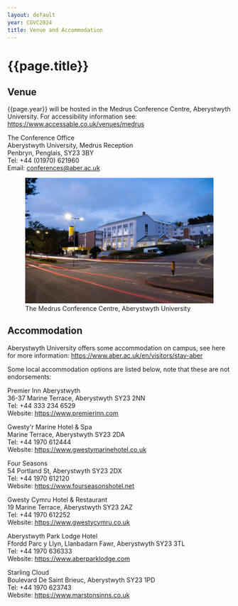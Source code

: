 ```yaml
---
layout: default
year: CGVC2024
title: Venue and Accommodation
---
```


# {{page.title}}

## Venue

{{page.year}} will be hosted in the Medrus Conference Centre, Aberystwyth University.
For accessibility information see: <https://www.accessable.co.uk/venues/medrus>

The Conference Office <br>
Aberystwyth University, Medrus Reception <br>
Penbryn, Penglais, SY23 3BY <br>
Tel: +44 (01970) 621960 <br>
Email: <a href="mailto:conferences@aber.ac.uk">conferences@aber.ac.uk</a>

<figure class="figure">
    <img src="/assets/img/CGVC2024/Medrus-Conference-Centre.jpg" class="figure-img img-fluid rounded"
        alt="The Medrus Conference Centre, Aberystwyth University">
    <figcaption class="figure-caption text-center">
        The Medrus Conference Centre, Aberystwyth University
    </figcaption>
</figure>

## Accommodation

Aberystwyth University offers some accommodation on campus, see here for more information: <https://www.aber.ac.uk/en/visitors/stay-aber>

Some local accommodation options are listed below, note that these are not endorsements:

Premier Inn Aberystwyth <br>
36-37 Marine Terrace, Aberystwyth SY23 2NN <br>
Tel: +44 333 234 6529 <br>
Website: <https://www.premierinn.com> <br>

Gwesty'r Marine Hotel & Spa <br>
Marine Terrace, Aberystwyth SY23 2DA <br>
Tel: +44 1970 612444 <br>
Website: <https://www.gwestymarinehotel.co.uk> <br>

Four Seasons <br>
54 Portland St, Aberystwyth SY23 2DX <br>
Tel: +44 1970 612120 <br>
Website: <https://www.fourseasonshotel.net> <br>

Gwesty Cymru Hotel & Restaurant <br>
19 Marine Terrace, Aberystwyth SY23 2AZ <br>
Tel: +44 1970 612252 <br>
Website: <https://www.gwestycymru.co.uk> <br>

Aberystwyth Park Lodge Hotel <br>
Ffordd Parc y Llyn, Llanbadarn Fawr, Aberystwyth SY23 3TL <br>
Tel: +44 1970 636333 <br>
Website: <https://www.aberparklodge.com> <br>

Starling Cloud <br>
Boulevard De Saint Brieuc, Aberystwyth SY23 1PD <br>
Tel: +44 1970 623743 <br>
Website: <https://www.marstonsinns.co.uk>
